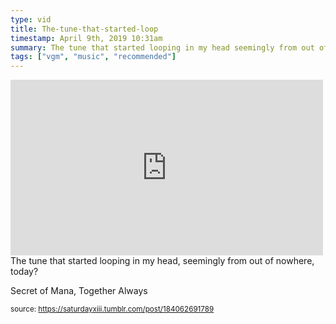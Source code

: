 ```yaml
---
type: vid
title: The-tune-that-started-loop
timestamp: April 9th, 2019 10:31am
summary: The tune that started looping in my head seemingly from out of nowhere todayppSecret of Mana Together Alwaysp 
tags: ["vgm", "music", "recommended"]
---
```

<iframe width="500" height="281"  id="youtube_iframe" src="https://www.youtube.com/embed/GtpaOi7Y-t8?feature=oembed&amp;enablejsapi=1&amp;origin=http://safe.txmblr.com&amp;wmode=opaque" frameborder="0" allow="accelerometer; autoplay; clipboard-write; encrypted-media; gyroscope; picture-in-picture" allowfullscreen></iframe>                    
                                            <div class="caption">
The tune that started looping in my head, seemingly from out of nowhere, today?

Secret of Mana, Together Always
 
                                                    
<small>source: https://saturdayxiii.tumblr.com/post/184062691789</small>